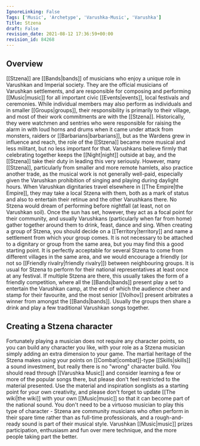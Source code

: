 ```yaml
---
IgnoreLinking: False
Tags: ['Music', 'Archetype', 'Varushka-Music', 'Varushka']
Title: Stzena
draft: False
revision_date: 2021-08-12 17:36:59+00:00
revision_id: 84268
---
```


## Overview
[[Stzena]] are [[Bands|bands]] of musicians who enjoy a unique role in Varushkan and Imperial society. They are the official musicians of Varushkan settlements, and are responsible for composing and performing [[Music|music]] for all important civic [[Events|events]], local festivals and ceremonies. While individual members may also perform as individuals and in smaller [[Groups|groups]], their responsibility is primarily to their village, and most of their work commitments are with the [[Stzena]]. Historically, they were watchmen and sentries who were responsible for raising the alarm in with loud horns and drums when it came under attack from monsters, raiders or [[Barbarians|barbarians]], but as the Wardens grew in influence and reach, the role of the [[Stzena]] became more musical and less militant, but no less important for that. Varushkans believe firmly that celebrating together keeps the [[Night|night]] outside at bay, and the [[Stzena]] take their duty in leading this very seriously. However, many [[Stzena]], particularly from smaller and more remote hamlets, also practice another trade, as the musical work is not generally well-paid, especially given the Varushkan prohibition of singing and playing during daylight hours. When Varushkan dignitaries travel elsewhere in [[The Empire|the Empire]], they may take a local Stzena with them, both as a mark of status and also to entertain their retinue and the other Varushkans there. 
No Stzena would dream of performing before nightfall (at least, not on Varushkan soil). Once the sun has set, however, they act as a focal point for their community, and usually Varushkans  (particularly when far from home) gather together around them to drink, feast, dance and sing. 
When creating a group of Stzena, you should decide on a [[Territory|territory]] and name a settlement from which your group comes. It is not necessary to be attached to a dignitary or group from the same area, but you may find this a good starting point. It is perfectly acceptable for several Stzena to come from different villages in the same area, and we would encourage a friendly (or not so [[Friendly rivalry|friendly rivalry]]) between neighbouring groups.
It is usual for Stzena to perform for their national representatives at least once at any festival. If multiple Stzena are there, this usually takes the form of a friendly competition, where all the [[Bands|bands]] present play a set to entertain the Varushkan camp, at the end of which the audience cheer and stamp for their favourite, and the most senior [[Volhov]] present arbitrates a winner from amongst the [[Bands|bands]]. Usually the groups then share a drink and play a few traditional Varushkan songs together.
## Creating a Stzena character
Fortunately playing a musician does not require any character points, so you can build any character you like, with your role as a Stzena musician simply adding an extra dimension to your game. The martial heritage of the Stzena makes using your points on [[Combat|combat]]-type [[Skills|skills]] a sound investment, but really there is no "wrong" character build. 
You should read through [[Varushka Music]] and consider learning a few or more of the popular songs there, but please don't feel restricted to the material presented. Use the material and inspiration songlists as a starting point for your own creativity, and please don't forget to update [[The wiki|the wiki]] with your own [[Music|music]] so that it can become part of the national sound.
You don't need to be a virtuoso musician to play this type of character - Stzena are community musicians who often perform in their spare time rather than as full-time professionals, and a rough-and-ready sound is part of their musical style. Varushkan [[Music|music]] prizes participation, enthusiasm and fun over mere technique, and the more people taking part the better.